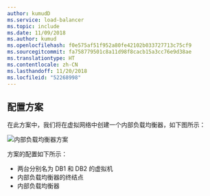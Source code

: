 ```yaml
---
author: kumudD
ms.service: load-balancer
ms.topic: include
ms.date: 11/09/2018
ms.author: kumud
ms.openlocfilehash: f0e575af51f952a80fe42102b033727713c75cf9
ms.sourcegitcommit: fa758779501c8a11d98f8cacb15a3cc76e9d38ae
ms.translationtype: HT
ms.contentlocale: zh-CN
ms.lasthandoff: 11/20/2018
ms.locfileid: "52268998"
---
```

## <a name="configuration-scenario"></a>配置方案

在此方案中，我们将在虚拟网络中创建一个内部负载均衡器，如下图所示：

![内部负载均衡器方案](./media/load-balancer-get-started-ilb-scenario-include/figure1.png)

方案的配置如下所示：

* 两台分别名为 DB1 和 DB2 的虚拟机
* 内部负载均衡器的终结点
* 内部负载均衡器
